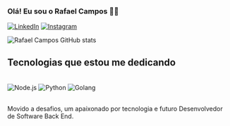 ### Olá! Eu sou o Rafael Campos 🖐🏻

[![LinkedIn](https://img.shields.io/badge/LinkedIn-0077B5?style=for-the-badge&logo=linkedin&logoColor=white)](https://www.linkedin.com/in/rafael-campos-analiseedesenvolvimentodesistemas/)
[![Instagram](https://img.shields.io/badge/Instagram-E4405F?style=for-the-badge&logo=instagram&logoColor=white)](https://www.instagram.com/rafaelcampos.bjj/)

![Rafael Campos GitHub stats](https://github-readme-stats.vercel.app/api?username=devrafaelcampos&show_icons=true&theme=tokyonight)

## Tecnologias que estou me dedicando

<div style="display: inline_block"><br/>
  <img align="center" alt="Node.js" src="https://img.shields.io/badge/Node.js-43853D?style=for-the-badge&logo=node.js&logoColor=white" />
  <img align="center" alt="Python" src="https://img.shields.io/badge/Python-14354C?style=for-the-badge&logo=python&logoColor=white" />
  <img align="center" alt="Golang" src="https://img.shields.io/badge/Go-00ADD8?style=for-the-badge&logo=go&logoColor=white" />  
</div><br/>

Movido a desafios, um apaixonado por tecnologia e futuro Desenvolvedor de Software Back End.
